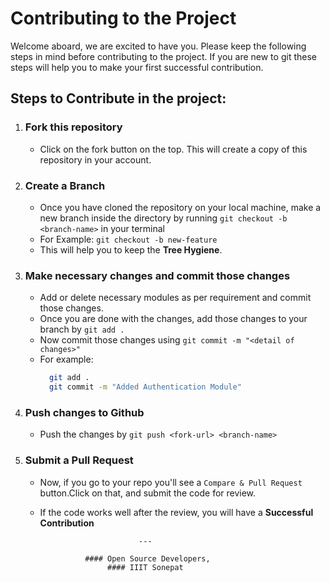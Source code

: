 # Contributing to the Project
Welcome aboard, we are excited to have you. Please keep the following steps in mind before contributing to the project. If you are new to git these steps will help you to make your first successful contribution.
## Steps to Contribute in the project:
1. ### Fork this repository
    - Click on the fork button on the top. This will create a copy of this repository in your account.

2. ### Create a Branch
    - Once you have cloned the repository on your local machine, make a new branch inside the directory by running `git checkout -b <branch-name>` in your terminal
    - For Example:
      `git checkout -b new-feature`
    - This will help you to keep the **Tree Hygiene**.
    
3. ### Make necessary changes and commit those changes
    - Add or delete necessary modules as per requirement and commit those changes.
    - Once you are done with the changes, add those changes to your branch by `git add .`
    - Now commit those changes using `git commit -m "<detail of changes>"`
    - For example:
      ```sh
        git add .
        git commit -m "Added Authentication Module"
      ```
      
4. ### Push changes to Github
    - Push the changes by `git push <fork-url> <branch-name>`
   
5. ### Submit a Pull Request
    - Now, if you go to your repo you'll see a `Compare & Pull Request` button.Click on that, and submit the code for review.
    - If the code works well after the review, you will have a **Successful Contribution**

                                ---
    
                    #### Open Source Developers, 
                         #### IIIT Sonepat
